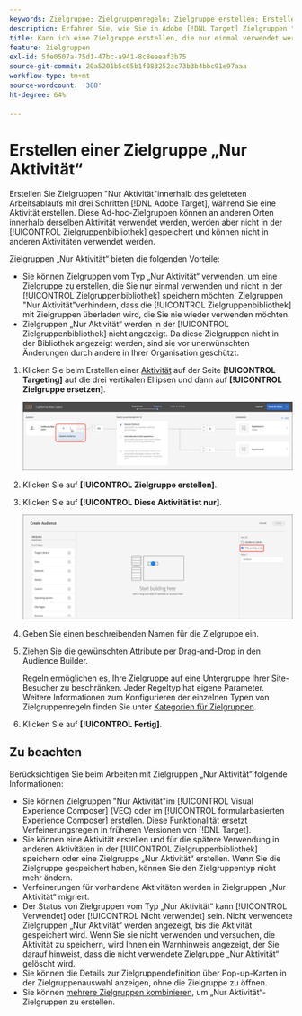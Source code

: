 ```yaml
---
keywords: Zielgruppe; Zielgruppenregeln; Zielgruppe erstellen; Erstellen von Zielgruppen; nur Aktivität; nur Activity; adhoc
description: Erfahren Sie, wie Sie in Adobe [!DNL Target] Zielgruppen "Nur Aktivität"erstellen, die nur einmal verwendet werden können.
title: Kann ich eine Zielgruppe erstellen, die nur einmal verwendet werden soll?
feature: Zielgruppen
exl-id: 5fe0507a-75d1-47bc-a941-8c8eeeaf3b75
source-git-commit: 20a5201b5c05b1f083252ac73b3b4bbc91e97aaa
workflow-type: tm+mt
source-wordcount: '388'
ht-degree: 64%

---
```


# Erstellen einer Zielgruppe „Nur Aktivität“

Erstellen Sie Zielgruppen &quot;Nur Aktivität&quot;innerhalb des geleiteten Arbeitsablaufs mit drei Schritten [!DNL Adobe Target], während Sie eine Aktivität erstellen. Diese Ad-hoc-Zielgruppen können an anderen Orten innerhalb derselben Aktivität verwendet werden, werden aber nicht in der [!UICONTROL Zielgruppenbibliothek] gespeichert und können nicht in anderen Aktivitäten verwendet werden.

Zielgruppen „Nur Aktivität“ bieten die folgenden Vorteile:

* Sie können Zielgruppen vom Typ „Nur Aktivität“ verwenden, um eine Zielgruppe zu erstellen, die Sie nur einmal verwenden und nicht in der [!UICONTROL Zielgruppenbibliothek] speichern möchten. Zielgruppen &quot;Nur Aktivität&quot;verhindern, dass die [!UICONTROL Zielgruppenbibliothek] mit Zielgruppen überladen wird, die Sie nie wieder verwenden möchten.
* Zielgruppen „Nur Aktivität“ werden in der [!UICONTROL Zielgruppenbibliothek] nicht angezeigt. Da diese Zielgruppen nicht in der Bibliothek angezeigt werden, sind sie vor unerwünschten Änderungen durch andere in Ihrer Organisation geschützt.

1. Klicken Sie beim Erstellen einer [Aktivität](/help/c-activities/activities.md#concept_D317A95A1AB54674BA7AB65C7985BA03) auf der Seite **[!UICONTROL Targeting]** auf die drei vertikalen Ellipsen und dann auf **[!UICONTROL Zielgruppe ersetzen]**.

   ![Schrittergebnis](assets/edit_audience.png)

1. Klicken Sie auf **[!UICONTROL Zielgruppe erstellen]**.

1. Klicken Sie auf **[!UICONTROL Diese Aktivität ist nur]**.

   ![](assets/activity-only-aud.png)

1. Geben Sie einen beschreibenden Namen für die Zielgruppe ein.
1. Ziehen Sie die gewünschten Attribute per Drag-and-Drop in den Audience Builder.

   Regeln ermöglichen es, Ihre Zielgruppe auf eine Untergruppe Ihrer Site-Besucher zu beschränken. Jeder Regeltyp hat eigene Parameter. Weitere Informationen zum Konfigurieren der einzelnen Typen von Zielgruppenregeln finden Sie unter [Kategorien für Zielgruppen](/help/c-target/c-audiences/c-target-rules/target-rules.md#concept_E3A77E42F1644503A829B5107B20880D).

1. Klicken Sie auf **[!UICONTROL Fertig]**.

## Zu beachten

Berücksichtigen Sie beim Arbeiten mit Zielgruppen „Nur Aktivität“ folgende Informationen:

* Sie können Zielgruppen &quot;Nur Aktivität&quot;im [!UICONTROL Visual Experience Composer] (VEC) oder im [!UICONTROL formularbasierten Experience Composer] erstellen. Diese Funktionalität ersetzt Verfeinerungsregeln in früheren Versionen von [!DNL Target].
* Sie können eine Aktivität erstellen und für die spätere Verwendung in anderen Aktivitäten in der [!UICONTROL Zielgruppenbibliothek] speichern oder eine Zielgruppe „Nur Aktivität“ erstellen. Wenn Sie die Zielgruppe gespeichert haben, können Sie den Zielgruppentyp nicht mehr ändern.
* Verfeinerungen für vorhandene Aktivitäten werden in Zielgruppen „Nur Aktivität“ migriert.
* Der Status von Zielgruppen vom Typ „Nur Aktivität“ kann [!UICONTROL Verwendet] oder [!UICONTROL Nicht verwendet] sein. Nicht verwendete Zielgruppen „Nur Aktivität“ werden angezeigt, bis die Aktivität gespeichert wird. Wenn Sie sie nicht verwenden und versuchen, die Aktivität zu speichern, wird Ihnen ein Warnhinweis angezeigt, der Sie darauf hinweist, dass die nicht verwendete Zielgruppe „Nur Aktivität“ gelöscht wird.
* Sie können die Details zur Zielgruppendefinition über Pop-up-Karten in der Zielgruppenauswahl anzeigen, ohne die Zielgruppe zu öffnen.
* Sie können [mehrere Zielgruppen kombinieren](/help/c-target/combining-multiple-audiences.md#concept_A7386F1EA4394BD2AB72399C225981E5), um „Nur Aktivität“-Zielgruppen zu erstellen.
